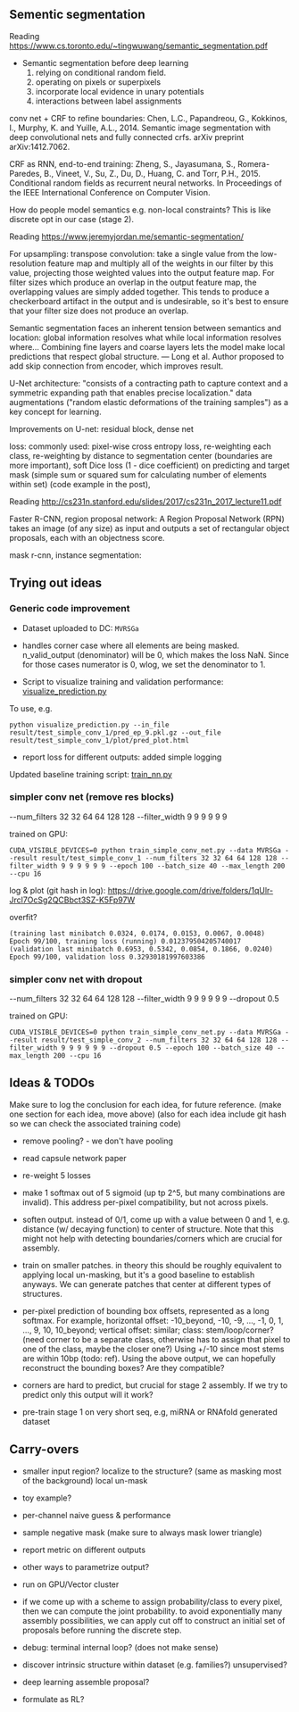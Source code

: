 ## Sementic segmentation

Reading https://www.cs.toronto.edu/~tingwuwang/semantic_segmentation.pdf

- Semantic segmentation before deep learning
    1. relying on conditional random field.
    2. operating on pixels or superpixels
    3. incorporate local evidence in unary potentials
    4. interactions between label assignments

conv net + CRF to refine boundaries:
Chen, L.C., Papandreou, G., Kokkinos, I., Murphy, K. and Yuille, A.L., 2014. Semantic image
segmentation with deep convolutional nets and fully connected crfs. arXiv preprint arXiv:1412.7062.

CRF as RNN, end-to-end training:
Zheng, S., Jayasumana, S., Romera-Paredes, B., Vineet, V., Su, Z., Du, D., Huang, C. and Torr, P.H., 2015.
Conditional random fields as recurrent neural networks. In Proceedings of the IEEE International
Conference on Computer Vision.

How do people model semantics e.g. non-local constraints?
This is like discrete opt in our case (stage 2).


Reading https://www.jeremyjordan.me/semantic-segmentation/

For upsampling:
transpose convolution: take a single value from the low-resolution feature map
and multiply all of the weights in our filter by this value,
projecting those weighted values into the output feature map.
For filter sizes which produce an overlap in the output feature map,
the overlapping values are simply added together.
This tends to produce a checkerboard artifact in the output and is undesirable,
so it's best to ensure that your filter size does not produce an overlap.

Semantic segmentation faces an inherent tension between semantics and location:
global information resolves what while local information resolves where...
Combining fine layers and coarse layers lets the model make local predictions
that respect global structure. ― Long et al.
Author proposed to add skip connection from encoder, which improves result.

U-Net architecture:
"consists of a contracting path to capture context and a symmetric expanding path that enables precise localization."
data augmentations ("random elastic deformations of the training samples") as a key concept for learning.

Improvements on U-net:
residual block, dense net


loss:
commonly used: pixel-wise cross entropy loss,
re-weighting each class, re-weighting by distance to segmentation center (boundaries are more important),
soft Dice loss (1 - dice coefficient) on predicting and target mask
(simple sum or squared sum for calculating number of elements within set) (code example in the post),

Reading http://cs231n.stanford.edu/slides/2017/cs231n_2017_lecture11.pdf

Faster R-CNN, region proposal network:
A Region Proposal Network (RPN) takes an image
(of any size) as input and outputs a set of rectangular
object proposals, each with an objectness score.

mask r-cnn, instance segmentation:


## Trying out ideas

### Generic code improvement

- Dataset uploaded to DC: `MVRSGa`

- handles corner case where all elements are being masked.
n_valid_output (denominator) will be 0, which makes the loss NaN.
Since for those cases numerator is 0, wlog, we set the denominator to 1.

- Script to visualize training and validation performance: [visualize_prediction.py](visualize_prediction.py)

To use, e.g.
```
python visualize_prediction.py --in_file result/test_simple_conv_1/pred_ep_9.pkl.gz --out_file result/test_simple_conv_1/plot/pred_plot.html
```

- report loss for different outputs: added simple logging


Updated baseline training script: [train_nn.py](train_nn.py)

### simpler conv net (remove res blocks)

--num_filters 32 32 64 64 128 128 --filter_width 9 9 9 9 9 9

trained on GPU:
```
CUDA_VISIBLE_DEVICES=0 python train_simple_conv_net.py --data MVRSGa --result result/test_simple_conv_1 --num_filters 32 32 64 64 128 128 --filter_width 9 9 9 9 9 9 --epoch 100 --batch_size 40 --max_length 200 --cpu 16
```

log & plot (git hash in log): https://drive.google.com/drive/folders/1qUlr-Jrcl7OcSg2QCBbct3SZ-K5Fp97W

overfit?
```
(training last minibatch 0.0324, 0.0174, 0.0153, 0.0067, 0.0048)
Epoch 99/100, training loss (running) 0.012379504205740017
(validation last minibatch 0.6953, 0.5342, 0.0854, 0.1866, 0.0240)
Epoch 99/100, validation loss 0.32930181997603386
```

### simpler conv net with dropout

--num_filters 32 32 64 64 128 128 --filter_width 9 9 9 9 9 9 --dropout 0.5

trained on GPU:
```
CUDA_VISIBLE_DEVICES=0 python train_simple_conv_net.py --data MVRSGa --result result/test_simple_conv_2 --num_filters 32 32 64 64 128 128 --filter_width 9 9 9 9 9 9 --dropout 0.5 --epoch 100 --batch_size 40 --max_length 200 --cpu 16
```



## Ideas & TODOs

Make sure to log the conclusion for each idea, for future reference.
(make one section for each idea, move above)
(also for each idea include git hash so we can check the associated training code)

- remove pooling? - we don't have pooling

- read capsule network paper


- re-weight 5 losses

- make 1 softmax out of 5 sigmoid (up tp 2^5, but many combinations are invalid).
This address per-pixel compatibility, but not across pixels.

- soften output. instead of 0/1, come up with a value between 0 and 1, e.g.
distance (w/ decaying function) to center of structure.
Note that this might not help with detecting boundaries/corners which are crucial for assembly.

- train on smaller patches. in theory this should be roughly equivalent to
applying local un-masking, but it's a good baseline to establish anyways.
We can generate patches that center at different types of structures.

- per-pixel prediction of bounding box offsets,
represented as a long softmax. For example,
horizontal offset: -10_beyond, -10, -9, ..., -1, 0, 1, ..., 9, 10, 10_beyond;
vertical offset: similar; class: stem/loop/corner?
(need corner to be a separate class, otherwise has to assign that pixel to one of the class,
maybe the closer one?)
Using +/-10 since most stems are within 10bp (todo: ref).
Using the above output, we can hopefully reconstruct the bounding boxes?
Are they compatible?

- corners are hard to predict, but crucial for stage 2 assembly.
If we try to predict only this output will it work?

- pre-train stage 1 on very short seq, e.g, miRNA or RNAfold generated dataset

## Carry-overs

- smaller input region? localize to the structure? (same as masking most of the background)
local un-mask

- toy example?

- per-channel naive guess & performance

- sample negative mask (make sure to always mask lower triangle)

- report metric on different outputs

- other ways to parametrize output?

- run on GPU/Vector cluster

- if we come up with a scheme to assign probability/class to every pixel,
then we can compute the joint probability.
to avoid exponentially many assembly possibilities,
we can apply cut off to construct an initial set of proposals
before running the discrete step.

- debug: terminal internal loop? (does not make sense)

- discover intrinsic structure within dataset (e.g. families?) unsupervised?

- deep learning assemble proposal?

- formulate as RL?
